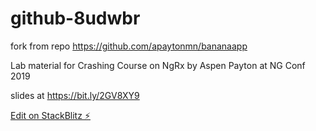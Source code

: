 # github-8udwbr

fork from repo https://github.com/apaytonmn/bananaapp

Lab material for Crashing Course on NgRx by Aspen Payton at NG Conf 2019

slides at https://bit.ly/2GV8XY9

[Edit on StackBlitz ⚡️](https://stackblitz.com/edit/github-8udwbr)